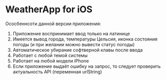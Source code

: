 # WeatherApp for iOS

Ососбеннсоти данной версии приложения:
1. Приложение воспринимает ввод только на латинице
2. Имеется вывод города, температуры Цельсия, иконка состояния погоды (и при желании можно вывести статус погоды)
3. Автоматическое убирание софтверной клавы после ввода
4. Работает с любой темой системы
5. Работает на любой модели iPhone
6. Если приложение выдаёт ошибку на запрос, то следует проверить актуальность API (переменная urlString)
